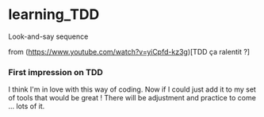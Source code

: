 # learning_TDD

Look-and-say sequence

from (https://www.youtube.com/watch?v=yiCpfd-kz3g)[TDD ça ralentit ?]

### First impression on TDD

I think I'm in love with this way of coding.
Now if I could just add it to my set of tools that would be great !
There will be adjustment and practice to come ... lots of it.
